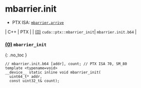 # mbarrier.init

-  PTX ISA: [`mbarrier.arrive`](https://docs.nvidia.com/cuda/parallel-thread-execution/index.html#parallel-synchronization-and-communication-instructions-mbarrier-init)

| C++ | PTX |
| [(0)](#0-mbarrier_init) `cuda::ptx::mbarrier_init`| `mbarrier.init.b64` |


### [(0)](#0-mbarrier_init) `mbarrier_init`
{: .no_toc }
```cuda
// mbarrier.init.b64 [addr], count; // PTX ISA 70, SM_80
template <typename=void>
__device__ static inline void mbarrier_init(
  uint64_t* addr,
  const uint32_t& count);
```
